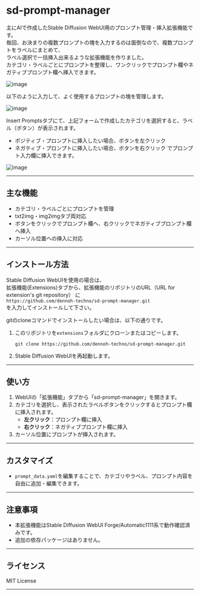 # sd-prompt-manager

主にAIで作成したStable Diffusion WebUI用のプロンプト管理・挿入拡張機能です。  
毎回、お決まりの複数プロンプトの塊を入力するのは面倒なので、複数プロンプトをラベルにまとめて、  
ラベル選択で一括挿入出来るような拡張機能を作りました。  
カテゴリ・ラベルごとにプロンプトを整理し、ワンクリックでプロンプト欄やネガティブプロンプト欄へ挿入できます。  

![image](https://github.com/user-attachments/assets/c0ca12f8-3130-44af-88fd-31b1f55fc6d1)

以下のように入力して、よく使用するプロンプトの塊を管理します。  

![image](https://github.com/user-attachments/assets/36599cca-e9c3-482e-874b-272686ec43f3)
  
Insert Promptsタブにて、上記フォームで作成したカテゴリを選択すると、ラベル（ボタン）が表示されます。
- ポジティブ・プロンプトに挿入したい場合、ボタンを左クリック
- ネガティブ・プロンプトに挿入したい場合、ボタンを右クリック
でプロンプト入力欄に挿入できます。

![image](https://github.com/user-attachments/assets/ce068a67-d12c-44cb-9194-f92d92b7a4de)

---

## 主な機能

- カテゴリ・ラベルごとにプロンプトを管理
- txt2img・img2imgタブ両対応
- ボタンをクリックでプロンプト欄へ、右クリックでネガティブプロンプト欄へ挿入
- カーソル位置への挿入に対応

---

## インストール方法

Stable Diffusion WebUIを使用の場合は、  
拡張機能(Extensions)タブから、拡張機能のリポジトリのURL（URL for extension's git repository）  に  
    ```
    https://github.com/dennoh-techno/sd-prompt-manager.git
    ```  
を入力してインストールして下さい。

gitのcloneコマンドでインストールしたい場合は、以下の通りです。  
1. このリポジトリを`extensions`フォルダにクローンまたはコピーします。

    ```
    git clone https://github.com/dennoh-techno/sd-prompt-manager.git
    ```

2. Stable Diffusion WebUIを再起動します。

---

## 使い方

1. WebUIの「拡張機能」タブから「sd-prompt-manager」を開きます。
2. カテゴリを選択し、表示されたラベルボタンをクリックするとプロンプト欄に挿入されます。
    - **左クリック**：プロンプト欄に挿入
    - **右クリック**：ネガティブプロンプト欄に挿入
3. カーソル位置にプロンプトが挿入されます。

---

## カスタマイズ

- `prompt_data.yaml`を編集することで、カテゴリやラベル、プロンプト内容を自由に追加・編集できます。

---

## 注意事項

- 本拡張機能はStable Diffusion WebUI Forge/Automatic1111系で動作確認済みです。
- 追加の依存パッケージはありません。

---

## ライセンス

MIT License

---
